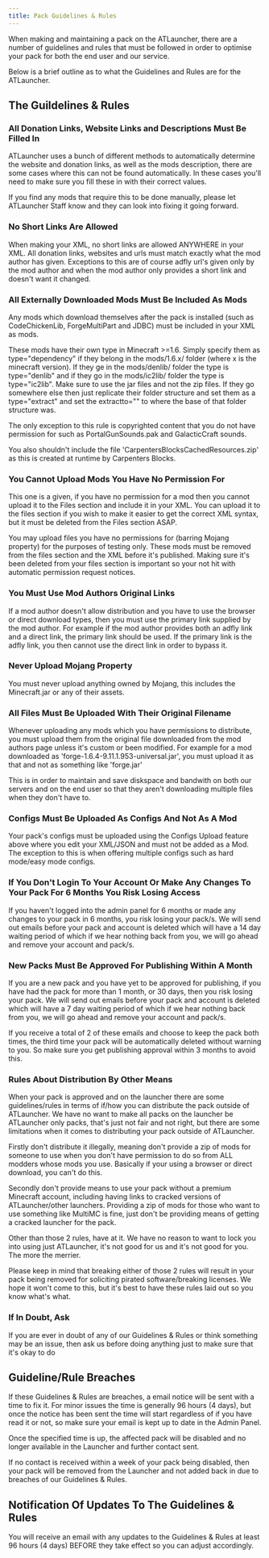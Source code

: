 ```yaml
---
title: Pack Guidelines & Rules
---
```


When making and maintaining a pack on the ATLauncher, there are a number of guidelines and rules that must be followed in order to optimise your pack for both the end user and our service.

Below is a brief outline as to what the Guidelines and Rules are for the ATLauncher.

## The Guildelines & Rules

### All Donation Links, Website Links and Descriptions Must Be Filled In

ATLauncher uses a bunch of different methods to automatically determine the website and donation links, as well as the mods description, there are some cases where this can not be found automatically. In these cases you'll need to make sure you fill these in with their correct values.

If you find any mods that require this to be done manually, please let ATLauncher Staff know and they can look into fixing it going forward.

### No Short Links Are Allowed

When making your XML, no short links are allowed ANYWHERE in your XML. All donation links, websites and urls must match exactly what the mod author has given. Exceptions to this are of course adfly url's given only by the mod author and when the mod author only provides a short link and doesn't want it changed.

### All Externally Downloaded Mods Must Be Included As Mods

Any mods which download themselves after the pack is installed (such as CodeChickenLib, ForgeMultiPart and JDBC) must be included in your XML as mods.

These mods have their own type in Minecraft >=1.6. Simply specify them as type="dependency" if they belong in the mods/1.6.x/ folder (where x is the minecraft version). If they ge in the mods/denlib/ folder the type is type="denlib" and if they go in the mods/ic2lib/ folder the type is type="ic2lib". Make sure to use the jar files and not the zip files. If they go somewhere else then just replicate their folder structure and set them as a type="extract" and set the extractto="" to where the base of that folder structure was.

The only exception to this rule is copyrighted content that you do not have permission for such as PortalGunSounds.pak and GalacticCraft sounds.

You also shouldn't include the file 'CarpentersBlocksCachedResources.zip' as this is created at runtime by Carpenters Blocks.

### You Cannot Upload Mods You Have No Permission For

This one is a given, if you have no permission for a mod then you cannot upload it to the Files section and include it in your XML. You can upload it to the files section if you wish to make it easier to get the correct XML syntax, but it must be deleted from the Files section ASAP.

You may upload files you have no permissions for (barring Mojang property) for the purposes of testing only. These mods must be removed from the files section and the XML before it's published. Making sure it's been deleted from your files section is important so your not hit with automatic permission request notices.

### You Must Use Mod Authors Original Links

If a mod author doesn't allow distribution and you have to use the browser or direct download types, then you must use the primary link supplied by the mod author. For example if the mod author provides both an adfly link and a direct link, the primary link should be used. If the primary link is the adfly link, you then cannot use the direct link in order to bypass it.

### Never Upload Mojang Property

You must never upload anything owned by Mojang, this includes the Minecraft.jar or any of their assets.

### All Files Must Be Uploaded With Their Original Filename

Whenever uploading any mods which you have permissions to distribute, you must upload them from the original file downloaded from the mod authors page unless it's custom or been modified. For example for a mod downloaded as 'forge-1.6.4-9.11.1.953-universal.jar', you must upload it as that and not as something like 'forge.jar'

This is in order to maintain and save diskspace and bandwith on both our servers and on the end user so that they aren't downloading multiple files when they don't have to.

### Configs Must Be Uploaded As Configs And Not As A Mod

Your pack's configs must be uploaded using the Configs Upload feature above where you edit your XML/JSON and must not be added as a Mod. The exception to this is when offering multiple configs such as hard mode/easy mode configs.

### If You Don't Login To Your Account Or Make Any Changes To Your Pack For 6 Months You Risk Losing Access

If you haven't logged into the admin panel for 6 months or made any changes to your pack in 6 months, you risk losing your pack/s. We will send out emails before your pack and account is deleted which will have a 14 day waiting period of which if we hear nothing back from you, we will go ahead and remove your account and pack/s.

### New Packs Must Be Approved For Publishing Within A Month

If you are a new pack and you have yet to be approved for publishing, if you have had the pack for more than 1 month, or 30 days, then you risk losing your pack. We will send out emails before your pack and account is deleted which will have a 7 day waiting period of which if we hear nothing back from you, we will go ahead and remove your account and pack/s.

If you receive a total of 2 of these emails and choose to keep the pack both times, the third time your pack will be automatically deleted without warning to you. So make sure you get publishing approval within 3 months to avoid this.

### Rules About Distribution By Other Means

When your pack is approved and on the launcher there are some guidelines/rules in terms of if/how you can distribute the pack outside of ATLauncher. We have no want to make all packs on the launcher be ATLauncher only packs, that's just not fair and not right, but there are some limitations when it comes to distributing your pack outside of ATLauncher.

Firstly don't distribute it illegally, meaning don't provide a zip of mods for someone to use when you don't have permission to do so from ALL modders whose mods you use. Basically if your using a browser or direct download, you can't do this.

Secondly don't provide means to use your pack without a premium Minecraft account, including having links to cracked versions of ATLauncher/other launchers. Providing a zip of mods for those who want to use something like MultiMC is fine, just don't be providing means of getting a cracked launcher for the pack.

Other than those 2 rules, have at it. We have no reason to want to lock you into using just ATLauncher, it's not good for us and it's not good for you. The more the merrier.

Please keep in mind that breaking either of those 2 rules will result in your pack being removed for soliciting pirated software/breaking licenses. We hope it won't come to this, but it's best to have these rules laid out so you know what's what.

### If In Doubt, Ask

If you are ever in doubt of any of our Guidelines & Rules or think something may be an issue, then ask us before doing anything just to make sure that it's okay to do

## Guideline/Rule Breaches

If these Guidelines & Rules are breaches, a email notice will be sent with a time to fix it. For minor issues the time is generally 96 hours (4 days), but once the notice has been sent the time will start regardless of if you have read it or not, so make sure your email is kept up to date in the Admin Panel.

Once the specified time is up, the affected pack will be disabled and no longer available in the Launcher and further contact sent.

If no contact is received within a week of your pack being disabled, then your pack will be removed from the Launcher and not added back in due to breaches of our Guidelines & Rules.

## Notification Of Updates To The Guidelines & Rules

You will receive an email with any updates to the Guidelines & Rules at least 96 hours (4 days) BEFORE they take effect so you can adjust accordingly.

